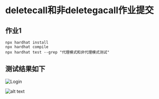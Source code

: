 # deletecall和非deletegacall作业提交


## 作业1

```shell
npx hardhat install
npx hardhat compile
npx hardhat test --grep "代理模式和非代理模式测试"
```

## 测试结果如下
![Login](/public/image.png)

![alt text](/public/image.png)
